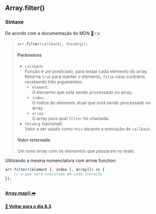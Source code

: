 ## Array.filter()

### Sintaxe
De acordo com a documentação do MDN [:page_facing_up:](https://developer.mozilla.org/pt-BR/docs/Web/JavaScript/Reference/Global_Objects/Array/filter):point_left::
> ~~~javascript
> arr.filter(callback[, thisArg]);
> ~~~
> #### Parâmetros
> - `callback`: <br>
> Função é um predicado, para testar cada elemento do array. Retorna `true` para manter o elemento, `false` caso contrário, recebendo três argumentos:
> 	- `element`: <br>
> 	O elemento que está sendo processado no array.
> 	- `index`: <br>
> 	O índice do elemento atual que está sendo processado no array.
> 	- `array`: <br>
> 	O array para qual `filter` foi chamada.
> - `thisArg` (opcional): <br>
> Valor a ser usado como `this` durante a execução do `callback`.
> #### Valor retornado
> Um novo array com os elementos que passaram no teste.

Utilizando a mesma nomenclatura com arrow function:

~~~javascript
arr.filter((element [, index [, array]]) => {
	// o que será executado em cada iteração
});
~~~

##

#### [Array.map() :arrow_right:](./array-map.md#arraymap)

#### [:date: Voltar para o dia 8.3](../README.md#javascript-es6---higher-order-functions---map-e-filter)
